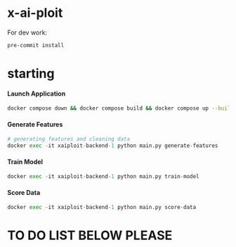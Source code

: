 # x-ai-ploit

For dev work:

```bash
pre-commit install
```

# starting

#### Launch Application
```bash
docker compose down && docker compose build && docker compose up --build -d && docker image prune -f
```

#### Generate Features
```python
# generating features and cleaning data
docker exec -it xaiploit-backend-1 python main.py generate-features
```

#### Train Model
```python
docker exec -it xaiploit-backend-1 python main.py train-model
```

#### Score Data
```python
docker exec -it xaiploit-backend-1 python main.py score-data
```

# TO DO LIST BELOW PLEASE
